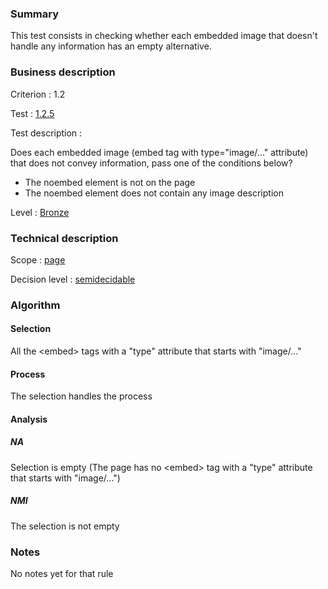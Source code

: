 ### Summary

This test consists in checking whether each embedded image that doesn't
handle any information has an empty alternative.

### Business description

Criterion : 1.2

Test : [1.2.5](http://www.accessiweb.org/index.php/accessiweb-22-english-version.html#test-1-2-5)

Test description :

Does each embedded image (embed tag with type="image/..." attribute)
that does not convey information, pass one of the conditions below?

-   The noembed element is not on the page
-   The noembed element does not contain any image description

Level : [Bronze](/en/category/rules-design/accessiweb-11/level/bronze)

### Technical description

Scope : [page](/en/category/rules-design/accessiweb-11/scope/page)

Decision level :
[semidecidable](/en/category/rules-design/accessiweb-11/decision-level/semidecidable)

### Algorithm

#### Selection

All the <embed\> tags with a "type" attribute that starts with
"image/..."

#### Process

The selection handles the process

#### Analysis

##### NA

Selection is empty (The page has no <embed\> tag with a "type" attribute
that starts with "image/...")

##### NMI

The selection is not empty

### Notes

No notes yet for that rule
